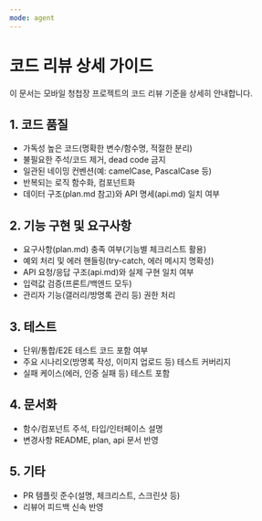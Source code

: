 ```yaml
---
mode: agent
---
```


# 코드 리뷰 상세 가이드

이 문서는 모바일 청첩장 프로젝트의 코드 리뷰 기준을 상세히 안내합니다.

## 1. 코드 품질
- 가독성 높은 코드(명확한 변수/함수명, 적절한 분리)
- 불필요한 주석/코드 제거, dead code 금지
- 일관된 네이밍 컨벤션(예: camelCase, PascalCase 등)
- 반복되는 로직 함수화, 컴포넌트화
- 데이터 구조(plan.md 참고)와 API 명세(api.md) 일치 여부

## 2. 기능 구현 및 요구사항
- 요구사항(plan.md) 충족 여부(기능별 체크리스트 활용)
- 예외 처리 및 에러 핸들링(try-catch, 에러 메시지 명확성)
- API 요청/응답 구조(api.md)와 실제 구현 일치 여부
- 입력값 검증(프론트/백엔드 모두)
- 관리자 기능(갤러리/방명록 관리 등) 권한 처리

## 3. 테스트
- 단위/통합/E2E 테스트 코드 포함 여부
- 주요 시나리오(방명록 작성, 이미지 업로드 등) 테스트 커버리지
- 실패 케이스(에러, 인증 실패 등) 테스트 포함

## 4. 문서화
- 함수/컴포넌트 주석, 타입/인터페이스 설명
- 변경사항 README, plan, api 문서 반영

## 5. 기타
- PR 템플릿 준수(설명, 체크리스트, 스크린샷 등)
- 리뷰어 피드백 신속 반영
